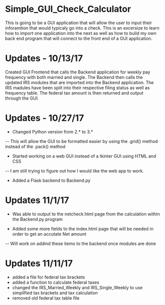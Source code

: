 # Simple_GUI_Check_Calculator

This is going to be a GUI application that will allow the user to input their inforamtion that would typicaly go into a check.  This is an excersize to learn how to import one application into the next as well as how to build my own back end program that will connect to the front end of a GUI application.

# Updates - 10/13/17
Created GUI Frontend that calls the Backend application for weekly pay frequency with both married and single.  The Backend then calls the updated IRS modules that are imported into the Backend application.  The IRS madules have been split into their respective filing status as well as frequency table.  The federal tax amount is then returned and output through the GUI.

# Updates - 10/27/17
- Changed Python version from 2.* to 3.*

-- This will allow the GUI to be formatted easier by using the .grid() method instead of the .pack() method
- Started working on a web GUI instead of a tkinter GUI using HTML and CSS

-- I am still trying to figure out how I would like the web app to work. 
- Added a Flask backend to Backend.py

# Updates 11/1/17
- Was able to output to the netcheck.html page from the calculation within the Backend.py program

- Added some more fields to the index.html page that will be needed in order to get an accutate Net amount

-- Will work on addind these items to the backend once modules are done

# Updates 11/11/17
- added a file for federal tax brackets
- added a function to calculate federal taxes
- changed the IRS_Married_Weekly and IRS_Single_Weekly to use
simplified tax brackets and tax calculation
- removed old federal tax table file
